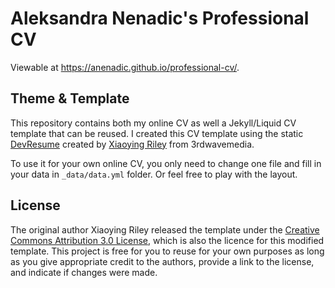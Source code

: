 # Aleksandra Nenadic's Professional CV
Viewable at https://anenadic.github.io/professional-cv/.

## Theme & Template
This repository contains both my online CV as well a Jekyll/Liquid CV template that can be reused. I created this CV template using the static [DevResume](https://github.com/xriley/DevResume-Theme) created by [Xiaoying Riley](https://github.com/xriley) from 3rdwavemedia.

To use it for your own online CV, you only need to change one file and fill in your data in `_data/data.yml` folder. Or feel free to play with the layout. 

## License
The original author Xiaoying Riley released the template under the [Creative Commons Attribution 3.0 License](https://creativecommons.org/licenses/by/3.0/), which is also the licence for this modified template. This project is free for 
you to reuse for your own purposes as long as you give appropriate credit to the authors, provide a link to the license, and indicate if changes were made. 

